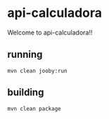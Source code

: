 # api-calculadora

Welcome to api-calculadora!!

## running

    mvn clean jooby:run

## building

    mvn clean package

